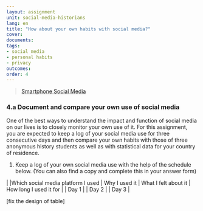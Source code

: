 ```yaml
---
layout: assignment
unit: social-media-historians
lang: en
title: "How about your own habits with social media?"  
cover:
documents:
tags:
- social media
- personal habits 
- privacy
outcomes:
order: 4
---
```

<blockquote class="imgur-embed-pub" lang="en" data-id="dqSRAaT"  ><a href="//imgur.com/dqSRAaT">Smartphone Social Media</a></blockquote><script async src="//s.imgur.com/min/embed.js" charset="utf-8"></script>

<!-- more -->
<!-- briefing-student -->

### 4.a Document and compare your own use of social media 
<!-- section-contents -->
One of the best ways to understand the impact and function of social media on our lives is to closely monitor your own use of it. For this assignment, you are expected to keep a log of your social media use for three consecutive days and then compare your own habits with those of three anonymous history students as well as with statistical data for your country of residence. 

1. Keep a log of your own social media use with the help of the schedule below. (You can also find a copy and complete this in your answer form)

| |Which social media platform I used | Why I used it | What I felt about it | How long I used it for |
| Day 1 |
| Day 2 |
| Day 3 |

[fix the design of table]
<!-- section -->
                     
<!-- briefing-teacher -->
